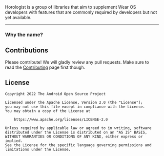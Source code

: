 Horologist is a group of libraries that aim to supplement Wear OS developers with features that are commonly required by developers but not yet available.

---

### Why the name?



## Contributions

Please contribute! We will gladly review any pull requests.
Make sure to read the [Contributing](CONTRIBUTING.md) page first though.

## License

```
Copyright 2022 The Android Open Source Project

Licensed under the Apache License, Version 2.0 (the "License");
you may not use this file except in compliance with the License.
You may obtain a copy of the License at

    https://www.apache.org/licenses/LICENSE-2.0

Unless required by applicable law or agreed to in writing, software
distributed under the License is distributed on an "AS IS" BASIS,
WITHOUT WARRANTIES OR CONDITIONS OF ANY KIND, either express or implied.
See the License for the specific language governing permissions and
limitations under the License.
```
